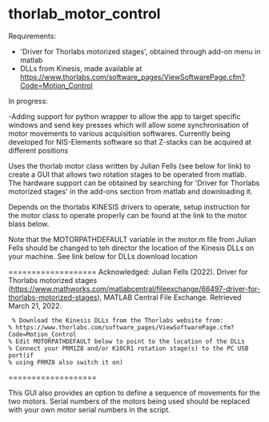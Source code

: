 # thorlab_motor_control

Requirements:
- 'Driver for Thorlabs motorized stages', obtained through add-on menu in matlab
- DLLs from Kinesis, made available at https://www.thorlabs.com/software_pages/ViewSoftwarePage.cfm?Code=Motion_Control

In progress:

-Adding support for python wrapper to allow the app to target specific windows and send key presses which will allow some synchronisation of motor movements to various acquisition softwares. Currently being developed for NIS-Elements software so that Z-stacks can be acquired at different positions


Uses the thorlab motor class written by Julian Fells (see below for link) to create a GUI that allows two rotation stages to be operated from matlab.
The hardware support can be obtained by searching for 'Driver for Thorlabs motorized stages' in the add-ons section from matlab and downloading it.

Depends on the thorlabs KINESIS drivers to operate, setup instruction for the motor class to operate properly can be found at the link to the motor blass below.

Note that the MOTORPATHDEFAULT variable in the motor.m file from Julian Fells should be changed to teh director the location of the Kinesis DLLs on your machine. See link below for DLLs download location

===================
Acknowledged:
 Julian Fells (2022). Driver for Thorlabs motorized stages (https://www.mathworks.com/matlabcentral/fileexchange/66497-driver-for-thorlabs-motorized-stages), MATLAB Central File Exchange. Retrieved March 21, 2022. 
 
     % Download the Kinesis DLLs from the Thorlabs website from:
    % https://www.thorlabs.com/software_pages/ViewSoftwarePage.cfm?Code=Motion_Control
    % Edit MOTORPATHDEFAULT below to point to the location of the DLLs
    % Connect your PRM1Z8 and/or K10CR1 rotation stage(s) to the PC USB port(if
    % using PRMZ8 also switch it on)
===================    
    

 This GUI also provides an option to define a sequence of movements for the two motors.
 Serial numbers of the motors being used should be replaced with your own motor serial numbers in the script.
